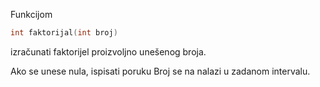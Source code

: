 Funkcijom 

```C++
int faktorijal(int broj) 
```

izračunati faktorijel proizvoljno unešenog broja.

Ako se unese nula, ispisati poruku Broj se na nalazi u zadanom intervalu.